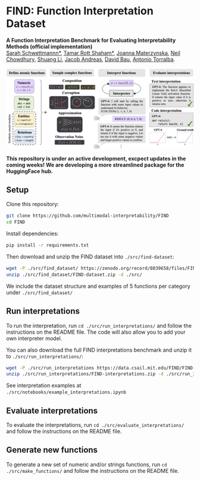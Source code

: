 # FIND: Function Interpretation Dataset
**A Function Interpretation Benchmark for Evaluating Interpretability Methods (official implementation)** <br>
[Sarah Schwettmannn*](https://cogconfluence.com/), [Tamar Rott Shaham*](https://tamarott.github.io/), [Joanna Materzynska](https://joaanna.github.io/), [Neil Chowdhury](https://nchowdhury.com/), [Shuang Li](https://people.csail.mit.edu/lishuang/), [Jacob Andreas](https://www.mit.edu/~jda/), [David Bau](https://baulab.info/), [Antonio Torralba](https://groups.csail.mit.edu/vision/torralbalab/). <br><br>
![FIND overview](/assets/FIND_overview.png)

**This repository is under an active development, excpect updates in the coming weeks! We are developing a more streamlined package for the HuggingFace hub.** <br>

## Setup

Clone this repository:
```bash
git clone https://github.com/multimodal-interpretability/FIND
cd FIND
```
Install dependencies:
```bash
pip install -r requirements.txt
```
Then download and unzip the FIND dataset into `./src/find-dataset`:


```bash
wget -P ./src/find_dataset/ https://zenodo.org/record/8039658/files/FIND-dataset.zip
unzip ./src/find_dataset/FIND-dataset.zip -d ./src/
```
We include the dataset structure and examples of 5 functions per category under `./src/find_dataset/`

## Run interpretations
To run the interpretation, run `cd ./src/run_interpretations/` and follow the instructions on the README file. 
The code will also allow you to add your own interpreter model.

You can also download the full FIND interpretations benchmark and unzip it to `./src/run_interpretations/`:
```bash
wget -P ./src/run_interpretations https://data.csail.mit.edu/FIND/FIND-interpretations.zip
unzip ./src/run_interpretations/FIND-interpretations.zip -d ./src/run_interpretations/
```

See interpretation examples at `./src/notebooks/example_interpretations.ipynb`

## Evaluate interpretations
To evaluate the interpretations, run `cd ./src/evaluate_interpretations/` and follow the instructions on the README file. 

## Generate new functions
To generate a new set of numeric and/or strings functions, run `cd ./src/make_functions/` and follow the instructions on the README file. 
